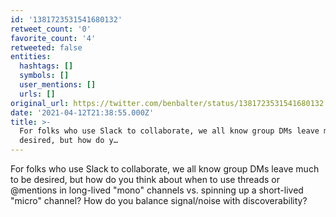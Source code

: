 ```yaml
---
id: '1381723531541680132'
retweet_count: '0'
favorite_count: '4'
retweeted: false
entities:
  hashtags: []
  symbols: []
  user_mentions: []
  urls: []
original_url: https://twitter.com/benbalter/status/1381723531541680132
date: '2021-04-12T21:38:55.000Z'
title: >-
  For folks who use Slack to collaborate, we all know group DMs leave much to be
  desired, but how do y…
---
```


For folks who use Slack to collaborate, we all know group DMs leave much to be desired, but how do you think about when to use threads or @mentions in long-lived "mono" channels vs. spinning up a short-lived "micro" channel? How do you balance signal/noise with discoverability?